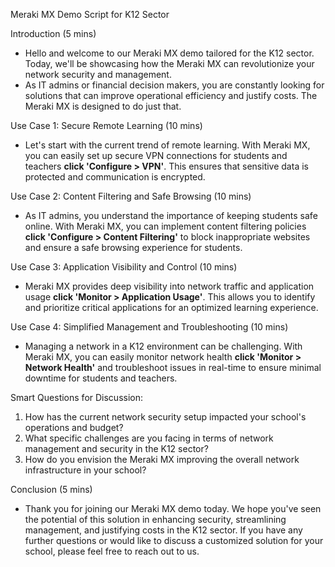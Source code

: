 Meraki MX Demo Script for K12 Sector

Introduction (5 mins)
- Hello and welcome to our Meraki MX demo tailored for the K12 sector. Today, we'll be showcasing how the Meraki MX can revolutionize your network security and management. 
- As IT admins or financial decision makers, you are constantly looking for solutions that can improve operational efficiency and justify costs. The Meraki MX is designed to do just that.

Use Case 1: Secure Remote Learning (10 mins)
- Let's start with the current trend of remote learning. With Meraki MX, you can easily set up secure VPN connections for students and teachers **click 'Configure > VPN'**. This ensures that sensitive data is protected and communication is encrypted.

Use Case 2: Content Filtering and Safe Browsing (10 mins)
- As IT admins, you understand the importance of keeping students safe online. With Meraki MX, you can implement content filtering policies **click 'Configure > Content Filtering'** to block inappropriate websites and ensure a safe browsing experience for students.

Use Case 3: Application Visibility and Control (10 mins)
- Meraki MX provides deep visibility into network traffic and application usage **click 'Monitor > Application Usage'**. This allows you to identify and prioritize critical applications for an optimized learning experience.

Use Case 4: Simplified Management and Troubleshooting (10 mins)
- Managing a network in a K12 environment can be challenging. With Meraki MX, you can easily monitor network health **click 'Monitor > Network Health'** and troubleshoot issues in real-time to ensure minimal downtime for students and teachers.

Smart Questions for Discussion:
1. How has the current network security setup impacted your school's operations and budget?
2. What specific challenges are you facing in terms of network management and security in the K12 sector?
3. How do you envision the Meraki MX improving the overall network infrastructure in your school?

Conclusion (5 mins)
- Thank you for joining our Meraki MX demo today. We hope you've seen the potential of this solution in enhancing security, streamlining management, and justifying costs in the K12 sector. If you have any further questions or would like to discuss a customized solution for your school, please feel free to reach out to us.